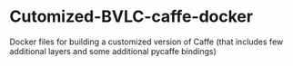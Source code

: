 # Cutomized-BVLC-caffe-docker
Docker files for building a customized version of Caffe (that includes few additional layers and some additional pycaffe bindings)
